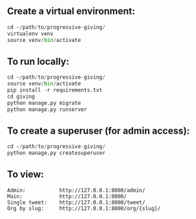Create a virtual environment:
-----------------------------

```python
cd ~/path/to/progressive-giving/
virtualenv venv
source venv/bin/activate
```

To run locally:
---------------

```python
cd ~/path/to/progressive-giving/
source venv/bin/activate
pip install -r requirements.txt
cd giving
python manage.py migrate
python manage.py runserver
```

To create a superuser (for admin access):
-----------------------------------------

```python
cd ~/path/to/progressive-giving/
python manage.py createsuperuser
```

To view:
------------------

    Admin:           http://127.0.0.1:8000/admin/
    Main:            http://127.0.0.1:8000/
    Single tweet:    http://127.0.0.1:8000/tweet/
    Org by slug:     http://127.0.0.1:8000/org/{slug}/
